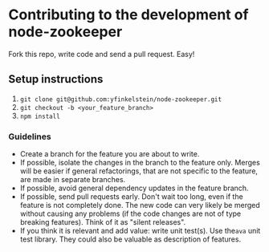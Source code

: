 # Contributing to the development of node-zookeeper

Fork this repo, write code and send a pull request. Easy!

## Setup instructions

1. `git clone git@github.com:yfinkelstein/node-zookeeper.git`
2. `git checkout -b <your_feature_branch>`
3. `npm install`

### Guidelines
* Create a branch for the feature you are about to write.
* If possible, isolate the changes in the branch to the feature only. Merges will be easier if general refactorings, that are not specific to the feature, are made in separate branches.
* If possible, avoid general dependency updates in the feature branch.
* If possible, send pull requests early. Don't wait too long, even if the feature is not completely done. The new code can very likely be merged without causing any problems (if the code changes are not of type breaking features). Think of it as "silent releases".
* If you think it is relevant and add value: write unit test(s). Use the`ava` unit test library. They could also be valuable as description of features.
